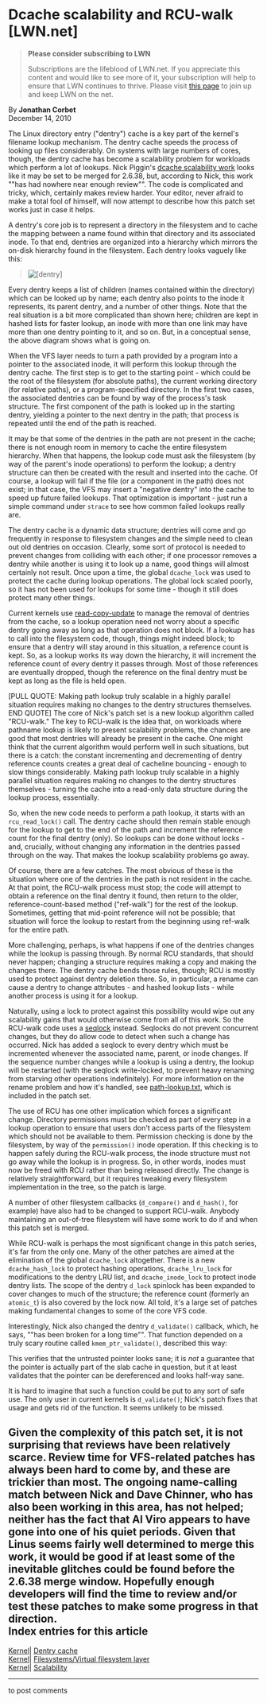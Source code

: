 # Dcache scalability and RCU-walk [LWN.net]

> **Please consider subscribing to LWN**
> 
> Subscriptions are the lifeblood of LWN.net. If you appreciate this content and would like to see more of it, your subscription will help to ensure that LWN continues to thrive. Please visit [this page](/Promo/nst-nag1/subscribe) to join up and keep LWN on the net. 

By **Jonathan Corbet**  
December 14, 2010 

The Linux directory entry ("dentry") cache is a key part of the kernel's filename lookup mechanism. The dentry cache speeds the process of looking up files considerably. On systems with large numbers of cores, though, the dentry cache has become a scalability problem for workloads which perform a lot of lookups. Nick Piggin's [dcache scalability work](/Articles/419637/) looks like it may be set to be merged for 2.6.38, but, according to Nick, this work ""has had nowhere near enough review"". The code is complicated and tricky, which, certainly makes review harder. Your editor, never afraid to make a total fool of himself, will now attempt to describe how this patch set works just in case it helps. 

A dentry's core job is to represent a directory in the filesystem and to cache the mapping between a name found within that directory and its associated inode. To that end, dentries are organized into a hierarchy which mirrors the on-disk hierarchy found in the filesystem. Each dentry looks vaguely like this: 

> ![\[dentry\]](https://static.lwn.net/images/ns/kernel/dentry.png)

Every dentry keeps a list of children (names contained within the directory) which can be looked up by name; each dentry also points to the inode it represents, its parent dentry, and a number of other things. Note that the real situation is a bit more complicated than shown here; children are kept in hashed lists for faster lookup, an inode with more than one link may have more than one dentry pointing to it, and so on. But, in a conceptual sense, the above diagram shows what is going on. 

When the VFS layer needs to turn a path provided by a program into a pointer to the associated inode, it will perform this lookup through the dentry cache. The first step is to get to the starting point - which could be the root of the filesystem (for absolute paths), the current working directory (for relative paths), or a program-specified directory. In the first two cases, the associated dentries can be found by way of the process's task structure. The first component of the path is looked up in the starting dentry, yielding a pointer to the next dentry in the path; that process is repeated until the end of the path is reached. 

It may be that some of the dentries in the path are not present in the cache; there is not enough room in memory to cache the entire filesystem hierarchy. When that happens, the lookup code must ask the filesystem (by way of the parent's inode operations) to perform the lookup; a dentry structure can then be created with the result and inserted into the cache. Of course, a lookup will fail if the file (or a component in the path) does not exist; in that case, the VFS may insert a "negative dentry" into the cache to speed up future failed lookups. That optimization is important - just run a simple command under `strace` to see how common failed lookups really are. 

The dentry cache is a dynamic data structure; dentries will come and go frequently in response to filesystem changes and the simple need to clean out old dentries on occasion. Clearly, some sort of protocol is needed to prevent changes from colliding with each other; if one processor removes a dentry while another is using it to look up a name, good things will almost certainly not result. Once upon a time, the global `dcache_lock` was used to protect the cache during lookup operations. The global lock scaled poorly, so it has not been used for lookups for some time - though it still does protect many other things. 

Current kernels use [read-copy-update](/Articles/418853/) to manage the removal of dentries from the cache, so a lookup operation need not worry about a specific dentry going away as long as that operation does not block. If a lookup has to call into the filesystem code, though, things might indeed block; to ensure that a dentry will stay around in this situation, a reference count is kept. So, as a lookup works its way down the hierarchy, it will increment the reference count of every dentry it passes through. Most of those references are eventually dropped, though the reference on the final dentry must be kept as long as the file is held open. 

[PULL QUOTE:  Making path lookup truly scalable in a highly parallel situation requires making no changes to the dentry structures themselves.  END QUOTE] The core of Nick's patch set is a new lookup algorithm called "RCU-walk." The key to RCU-walk is the idea that, on workloads where pathname lookup is likely to present scalability problems, the chances are good that most dentries will already be present in the cache. One might think that the current algorithm would perform well in such situations, but there is a catch: the constant incrementing and decrementing of dentry reference counts creates a great deal of cacheline bouncing - enough to slow things considerably. Making path lookup truly scalable in a highly parallel situation requires making no changes to the dentry structures themselves - turning the cache into a read-only data structure during the lookup process, essentially. 

So, when the new code needs to perform a path lookup, it starts with an `rcu_read_lock()` call. The dentry cache should then remain stable enough for the lookup to get to the end of the path and increment the reference count for the final dentry (only). So lookups can be done without locks - and, crucially, without changing any information in the dentries passed through on the way. That makes the lookup scalability problems go away. 

Of course, there are a few catches. The most obvious of these is the situation where one of the dentries in the path is not resident in the cache. At that point, the RCU-walk process must stop; the code will attempt to obtain a reference on the final dentry it found, then return to the older, reference-count-based method ("ref-walk") for the rest of the lookup. Sometimes, getting that mid-point reference will not be possible; that situation will force the lookup to restart from the beginning using ref-walk for the entire path. 

More challenging, perhaps, is what happens if one of the dentries changes while the lookup is passing through. By normal RCU standards, that should never happen; changing a structure requires making a copy and making the changes there. The dentry cache bends those rules, though; RCU is mostly used to protect against dentry deletion there. So, in particular, a rename can cause a dentry to change attributes - and hashed lookup lists - while another process is using it for a lookup. 

Naturally, using a lock to protect against this possibility would wipe out any scalability gains that would otherwise come from all of this work. So the RCU-walk code uses a [seqlock](/Articles/22818/) instead. Seqlocks do not prevent concurrent changes, but they do allow code to detect when such a change has occurred. Nick has added a seqlock to every dentry which must be incremented whenever the associated name, parent, or inode changes. If the sequence number changes while a lookup is using a dentry, the lookup will be restarted (with the seqlock write-locked, to prevent heavy renaming from starving other operations indefinitely). For more information on the rename problem and how it's handled, see [path-lookup.txt](/Articles/419826/), which is included in the patch set. 

The use of RCU has one other implication which forces a significant change. Directory permissions must be checked as part of every step in a lookup operation to ensure that users don't access parts of the filesystem which should not be available to them. Permission checking is done by the filesystem, by way of the `permission()` inode operation. If this checking is to happen safely during the RCU-walk process, the inode structure must not go away while the lookup is in progress. So, in other words, inodes must now be freed with RCU rather than being released directly. The change is relatively straightforward, but it requires tweaking every filesystem implementation in the tree, so the patch is large. 

A number of other filesystem callbacks (`d_compare()` and `d_hash()`, for example) have also had to be changed to support RCU-walk. Anybody maintaining an out-of-tree filesystem will have some work to do if and when this patch set is merged. 

While RCU-walk is perhaps the most significant change in this patch series, it's far from the only one. Many of the other patches are aimed at the elimination of the global `dcache_lock` altogether. There is a new `dcache_hash_lock` to protect hashing operations, `dcache_lru_lock` for modifications to the dentry LRU list, and `dcache_inode_lock` to protect inode dentry lists. The scope of the dentry `d_lock` spinlock has been expanded to cover changes to much of the structure; the reference count (formerly an `atomic_t`) is also covered by the lock now. All told, it's a large set of patches making fundamental changes to some of the core VFS code. 

Interestingly, Nick also changed the dentry `d_validate()` callback, which, he says, ""has been broken for a long time"". That function depended on a truly scary routine called `kmem_ptr_validate()`, described this way: 

This verifies that the untrusted pointer looks sane; it is _not_ a guarantee that the pointer is actually part of the slab cache in question, but it at least validates that the pointer can be dereferenced and looks half-way sane. 

It is hard to imagine that such a function could be put to any sort of safe use. The only user in current kernels is `d_validate()`; Nick's patch fixes that usage and gets rid of the function. It seems unlikely to be missed. 

Given the complexity of this patch set, it is not surprising that reviews have been relatively scarce. Review time for VFS-related patches has always been hard to come by, and these are trickier than most. The ongoing name-calling match between Nick and Dave Chinner, who has also been working in this area, has not helped; neither has the fact that Al Viro appears to have gone into one of his quiet periods. Given that Linus seems fairly well determined to merge this work, it would be good if at least some of the inevitable glitches could be found before the 2.6.38 merge window. Hopefully enough developers will find the time to review and/or test these patches to make some progress in that direction.  
Index entries for this article  
---  
[Kernel](/Kernel/Index)| [Dentry cache](/Kernel/Index#Dentry_cache)  
[Kernel](/Kernel/Index)| [Filesystems/Virtual filesystem layer](/Kernel/Index#Filesystems-Virtual_filesystem_layer)  
[Kernel](/Kernel/Index)| [Scalability](/Kernel/Index#Scalability)  
  


* * *

to post comments 

